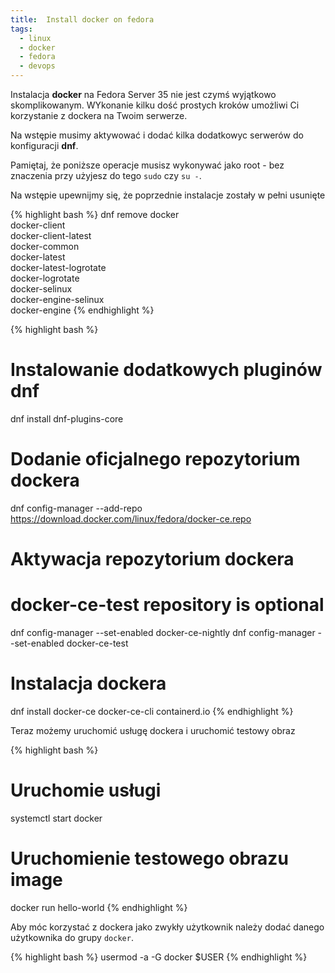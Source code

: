 ```yaml
---
title:  Install docker on fedora
tags:
  - linux
  - docker
  - fedora
  - devops
---
```


Instalacja **docker** na Fedora Server 35 nie jest czymś wyjątkowo skomplikowanym. WYkonanie kilku dość prostych kroków umożliwi Ci korzystanie z dockera na Twoim serwerze.

Na wstępie musimy aktywować i dodać kilka dodatkowyc serwerów do konfiguracji **dnf**.

Pamiętaj, że poniższe operacje musisz wykonywać jako root - bez znaczenia przy użyjesz do tego `sudo` czy `su -`.

Na wstępie upewnijmy się, że poprzednie instalacje zostały w pełni usunięte

{% highlight bash %}
dnf remove docker \
                  docker-client \
                  docker-client-latest \
                  docker-common \
                  docker-latest \
                  docker-latest-logrotate \
                  docker-logrotate \
                  docker-selinux \
                  docker-engine-selinux \
                  docker-engine
{% endhighlight %}

{% highlight bash %}
# Instalowanie dodatkowych pluginów dnf
dnf install dnf-plugins-core

# Dodanie oficjalnego repozytorium dockera
dnf config-manager --add-repo https://download.docker.com/linux/fedora/docker-ce.repo

# Aktywacja repozytorium dockera
# docker-ce-test repository is optional
dnf config-manager --set-enabled docker-ce-nightly
dnf config-manager --set-enabled docker-ce-test

# Instalacja dockera
dnf install docker-ce docker-ce-cli containerd.io
{% endhighlight %}

Teraz możemy uruchomić usługę dockera i uruchomić testowy obraz

{% highlight bash %}
# Uruchomie usługi
systemctl start docker

# Uruchomienie testowego obrazu image
docker run hello-world
{% endhighlight %}

Aby móc korzystać z dockera jako zwykły użytkownik należy dodać danego użytkownika do grupy `docker`.

{% highlight bash %}
usermod -a -G docker $USER
{% endhighlight %}